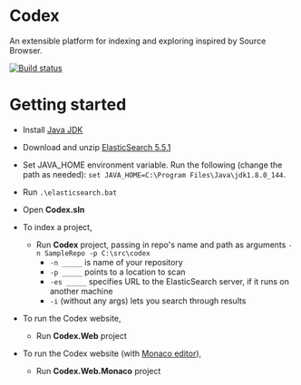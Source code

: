 # Codex
An extensible platform for indexing and exploring inspired by Source Browser.

[![Build status](https://ci.appveyor.com/api/projects/status/bo3m3aesclsj47wm?svg=true)](https://ci.appveyor.com/project/Ref12/Codex)

# Getting started
* Install [Java JDK](http://www.oracle.com/technetwork/java/javase/downloads/jdk8-downloads-2133151.html)
* Download and unzip [ElasticSearch 5.5.1](https://artifacts.elastic.co/downloads/elasticsearch/elasticsearch-5.5.1.zip)
* Set JAVA_HOME environment variable. Run the following (change the path as needed): `set JAVA_HOME=C:\Program Files\Java\jdk1.8.0_144`.
* Run `.\elasticsearch.bat`
* Open **Codex.sln**
* To index a project,
    * Run **Codex** project, passing in repo's name and path as arguments `-n SampleRepo -p C:\src\codex`
        * `-n _____` is name of your repository
        * `-p _____` points to a location to scan
        * `-es _____` specifies URL to the ElasticSearch server, if it runs on another machine 
        * `-i` (without any args) lets you search through results
* To run the Codex website,
    * Run **Codex.Web** project
 
* To run the Codex website (with [Monaco editor](https://microsoft.github.io/monaco-editor/)),
    * Run **Codex.Web.Monaco** project
